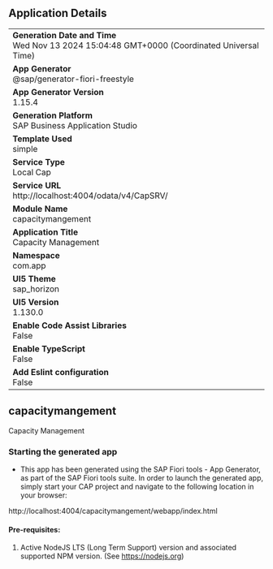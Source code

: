 ## Application Details
|               |
| ------------- |
|**Generation Date and Time**<br>Wed Nov 13 2024 15:04:48 GMT+0000 (Coordinated Universal Time)|
|**App Generator**<br>@sap/generator-fiori-freestyle|
|**App Generator Version**<br>1.15.4|
|**Generation Platform**<br>SAP Business Application Studio|
|**Template Used**<br>simple|
|**Service Type**<br>Local Cap|
|**Service URL**<br>http://localhost:4004/odata/v4/CapSRV/|
|**Module Name**<br>capacitymangement|
|**Application Title**<br>Capacity Management|
|**Namespace**<br>com.app|
|**UI5 Theme**<br>sap_horizon|
|**UI5 Version**<br>1.130.0|
|**Enable Code Assist Libraries**<br>False|
|**Enable TypeScript**<br>False|
|**Add Eslint configuration**<br>False|

## capacitymangement

Capacity Management 

### Starting the generated app

-   This app has been generated using the SAP Fiori tools - App Generator, as part of the SAP Fiori tools suite.  In order to launch the generated app, simply start your CAP project and navigate to the following location in your browser:

http://localhost:4004/capacitymangement/webapp/index.html

#### Pre-requisites:

1. Active NodeJS LTS (Long Term Support) version and associated supported NPM version.  (See https://nodejs.org)


